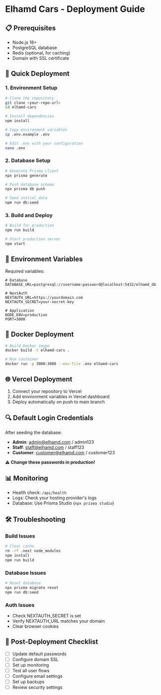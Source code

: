 # Elhamd Cars - Deployment Guide

## 📋 Prerequisites

- Node.js 18+ 
- PostgreSQL database
- Redis (optional, for caching)
- Domain with SSL certificate

## 🚀 Quick Deployment

### 1. Environment Setup

```bash
# Clone the repository
git clone <your-repo-url>
cd elhamd-cars

# Install dependencies
npm install

# Copy environment variables
cp .env.example .env

# Edit .env with your configuration
nano .env
```

### 2. Database Setup

```bash
# Generate Prisma client
npx prisma generate

# Push database schema
npx prisma db push

# Seed initial data
npm run db:seed
```

### 3. Build and Deploy

```bash
# Build for production
npm run build

# Start production server
npm start
```

## 🔧 Environment Variables

Required variables:

```env
# Database
DATABASE_URL=postgresql://username:password@localhost:5432/elhamd_db

# NextAuth
NEXTAUTH_URL=https://yourdomain.com
NEXTAUTH_SECRET=your-secret-key

# Application
NODE_ENV=production
PORT=3000
```

## 🐳 Docker Deployment

```bash
# Build Docker image
docker build -t elhamd-cars .

# Run container
docker run -p 3000:3000 --env-file .env elhamd-cars
```

## 🌐 Vercel Deployment

1. Connect your repository to Vercel
2. Add environment variables in Vercel dashboard
3. Deploy automatically on push to main branch

## 🔍 Default Login Credentials

After seeding the database:

- **Admin**: admin@elhamd.com / admin123
- **Staff**: staff@elhamd.com / staff123  
- **Customer**: customer@elhamd.com / customer123

⚠️ **Change these passwords in production!**

## 📊 Monitoring

- Health check: `/api/health`
- Logs: Check your hosting provider's logs
- Database: Use Prisma Studio (`npx prisma studio`)

## 🛠️ Troubleshooting

### Build Issues
```bash
# Clear cache
rm -rf .next node_modules
npm install
npm run build
```

### Database Issues
```bash
# Reset database
npx prisma migrate reset
npm run db:seed
```

### Auth Issues
- Check NEXTAUTH_SECRET is set
- Verify NEXTAUTH_URL matches your domain
- Clear browser cookies

## 📝 Post-Deployment Checklist

- [ ] Update default passwords
- [ ] Configure domain SSL
- [ ] Set up monitoring
- [ ] Test all user flows
- [ ] Configure email settings
- [ ] Set up backups
- [ ] Review security settings